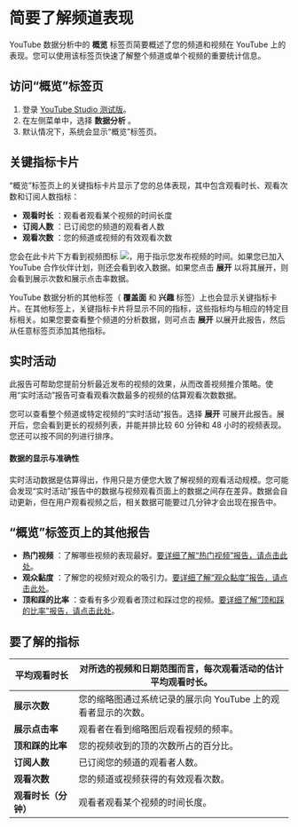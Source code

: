 # 简要了解频道表现

YouTube 数据分析中的 **概览** 标签页简要概述了您的频道和视频在 YouTube 上的表现。您可以使用该标签页快速了解整个频道或单个视频的重要统计信息。

## 访问“概览”标签页

1. 登录 [YouTube Studio 测试版](https://studio.youtube.com/)。
2. 在左侧菜单中，选择 **数据分析** 。
3. 默认情况下，系统会显示“概览”标签页。

## 关键指标卡片

“概览”标签页上的关键指标卡片显示了您的总体表现，其中包含观看时长、观看次数和订阅人数指标：

* **观看时长** ：观看者观看某个视频的时间长度
* **订阅人数** ：已订阅您的频道的观看者人数
* **观看次数** ：您的频道或视频的有效观看次数

您会在此卡片下方看到视频图标 ![](https://lh3.googleusercontent.com/Poea3f7F0pW95zSTBz4shh7NkRCuMSEJi3biNx-DHnPPLj-skB4jXQ8vky6sUyjR6H8=h18)，用于指示您发布视频的时间。如果您已加入 YouTube 合作伙伴计划，则还会看到收入数据。如果您点击 **展开** 以将其展开，则会看到展示次数和展示点击率数据。

YouTube 数据分析的其他标签（ **覆盖面** 和 **兴趣** 标签）上也会显示关键指标卡片。在其他标签上，关键指标卡片将显示不同的指标，这些指标均与相应的特定目标相关。如果您要查看整个频道的分析数据，则可点击 **展开** 以展开此报告，然后从任意标签页添加其他指标。

## 实时活动

此报告可帮助您提前分析最近发布的视频的效果，从而改善视频推介策略。使用“实时活动”报告可查看观看次数最多的视频的估算观看次数数据。

您可以查看整个频道或特定视频的“实时活动”报告。选择 **展开** 可展开此报告。展开后，您会看到更长的视频列表，并能并排比较 60 分钟和 48 小时的视频表现。您还可以按不同的列进行排序。

#### 数据的显示与准确性

实时活动数据是估算得出，作用只是方便您大致了解视频的观看活动规模。您可能会发现“实时活动”报告中的数据与视频观看页面上的数据之间存在差异。数据会自动更新，但在用户观看视频之后，相关数据可能要过几分钟才会出现在报告中。

## “概览”标签页上的其他报告

* **热门视频** ：了解哪些视频的表现最好。[要详细了解“热门视频”报告，请点击此处](https://support.google.com/youtube/answer/9313698)。
* **观众黏度** ：了解您的视频对观众的吸引力。[要详细了解“观众黏度”报告，请点击此处](https://support.google.com/youtube/answer/9314415)。
* **顶和踩的比率** ：查看有多少观看者顶过和踩过您的视频。[要详细了解“顶和踩的比率”报告，请点击此处](https://support.google.com/youtube/answer/9313698)。

## 要了解的指标

|**平均观看时长**|对所选的视频和日期范围而言，每次观看活动的估计平均观看时长。|
| --- | --- |
|**展示次数**|您的缩略图通过系统记录的展示向 YouTube 上的观看者显示的次数。|
|**展示点击率**|观看者在看到缩略图后观看视频的频率。|
|**顶和踩的比率**|您的视频收到的顶的次数所占的百分比。|
|**订阅人数**|已订阅您的频道的观看者人数。|
|**观看次数**|您的频道或视频获得的有效观看次数。|
|**观看时长（分钟）**|观看者观看某个视频的时间长度。|
